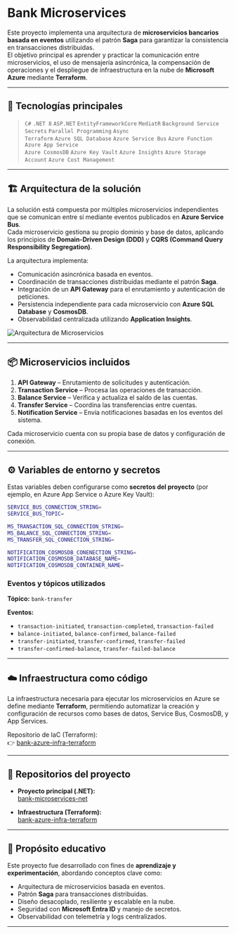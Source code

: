 # Bank Microservices

Este proyecto implementa una arquitectura de **microservicios bancarios basada en eventos** utilizando el patrón **Saga** para garantizar la consistencia en transacciones distribuidas.  
El objetivo principal es aprender y practicar la comunicación entre microservicios, el uso de mensajería asincrónica, la compensación de operaciones y el despliegue de infraestructura en la nube de **Microsoft Azure** mediante **Terraform**.

---

## 🧩 Tecnologías principales

> `C#` `.NET 8` `ASP.NET` `EntityFrameworkCore` `MediatR` `Background Service` `Secrets` `Parallel Programming` `Async`  
> `Terraform` `Azure SQL Database` `Azure Service Bus` `Azure Function` `Azure App Service`  
> `Azure CosmosDB` `Azure Key Vault` `Azure Insights` `Azure Storage Account` `Azure Cost Management`

---

## 🏗️ Arquitectura de la solución

La solución está compuesta por múltiples microservicios independientes que se comunican entre sí mediante eventos publicados en **Azure Service Bus**.  
Cada microservicio gestiona su propio dominio y base de datos, aplicando los principios de **Domain-Driven Design (DDD)** y **CQRS (Command Query Responsibility Segregation)**.

La arquitectura implementa:
- Comunicación asincrónica basada en eventos.  
- Coordinación de transacciones distribuidas mediante el patrón **Saga**.  
- Integración de un **API Gateway** para el enrutamiento y autenticación de peticiones.  
- Persistencia independiente para cada microservicio con **Azure SQL Database** y **CosmosDB**.  
- Observabilidad centralizada utilizando **Application Insights**.

![Arquitectura de Microservicios](docs/architecture-diagram.svg)

---

## 📦 Microservicios incluidos

1. **API Gateway** – Enrutamiento de solicitudes y autenticación.  
2. **Transaction Service** – Procesa las operaciones de transacción.  
3. **Balance Service** – Verifica y actualiza el saldo de las cuentas.  
4. **Transfer Service** – Coordina las transferencias entre cuentas.  
5. **Notification Service** – Envía notificaciones basadas en los eventos del sistema.  

Cada microservicio cuenta con su propia base de datos y configuración de conexión.

---

## ⚙️ Variables de entorno y secretos

Estas variables deben configurarse como **secretos del proyecto** (por ejemplo, en Azure App Service o Azure Key Vault):

```bash
SERVICE_BUS_CONNECTION_STRING=
SERVICE_BUS_TOPIC=

MS_TRANSACTION_SQL_CONNECTION_STRING=
MS_BALANCE_SQL_CONNECTION_STRING=
MS_TRANSFER_SQL_CONNECTION_STRING=

NOTIFICATION_COSMOSDB_CONENECTION_STRING=
NOTIFICATION_COSMOSDB_DATABASE_NAME=
NOTIFICATION_COSMOSDB_CONTAINER_NAME=
```

### Eventos y tópicos utilizados

**Tópico:** `bank-transfer`

**Eventos:**
- `transaction-initiated`, `transaction-completed`, `transaction-failed`
- `balance-initiated`, `balance-confirmed`, `balance-failed`
- `transfer-initiated`, `transfer-confirmed`, `transfer-failed`
- `transfer-confirmed-balance`, `transfer-failed-balance`

---

## ☁️ Infraestructura como código

La infraestructura necesaria para ejecutar los microservicios en Azure se define mediante **Terraform**, permitiendo automatizar la creación y configuración de recursos como bases de datos, Service Bus, CosmosDB, y App Services.

Repositorio de IaC (Terraform):  
👉 [bank-azure-infra-terraform](https://github.com/leo-marqz/bank-azure-infra-terraform.git)

---

## 🔗 Repositorios del proyecto

- **Proyecto principal (.NET):**  
  [bank-microservices-net](https://github.com/leo-marqz/bank-microservices-net.git)

- **Infraestructura (Terraform):**  
  [bank-azure-infra-terraform](https://github.com/leo-marqz/bank-azure-infra-terraform.git)

---

## 📘 Propósito educativo

Este proyecto fue desarrollado con fines de **aprendizaje y experimentación**, abordando conceptos clave como:
- Arquitectura de microservicios basada en eventos.  
- Patrón **Saga** para transacciones distribuidas.  
- Diseño desacoplado, resiliente y escalable en la nube.  
- Seguridad con **Microsoft Entra ID** y manejo de secretos.  
- Observabilidad con telemetría y logs centralizados.

---
